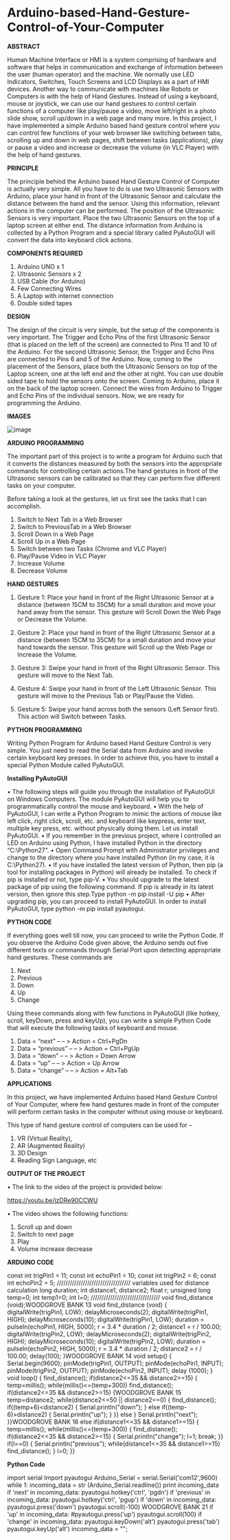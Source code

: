 # Arduino-based-Hand-Gesture-Control-of-Your-Computer

**ABSTRACT**

Human Machine Interface or HMI is a system comprising of hardware and software that helps in communication and exchange of information between the user (human operator) and the 
machine. We normally use LED Indicators, Switches, Touch Screens and LCD Displays as a part of HMI devices. Another way to communicate with machines like Robots or Computers is with the help of Hand Gestures. Instead of using a keyboard, mouse or joystick, we can use our hand gestures to control certain functions of a computer like play/pause a video, move left/right in a photo slide show, scroll up/down in a web page and many more. In this project, I have implemented a simple Arduino based hand gesture control where you 
can control few functions of your web browser like switching between tabs, scrolling up and down in web pages, shift between tasks (applications), play or pause a video and increase or decrease the volume (in VLC Player) with the help of hand gestures.

**PRINCIPLE**

The principle behind the Arduino based Hand Gesture Control of Computer is actually very simple. All you have to do is use two Ultrasonic Sensors with Arduino, place your hand in front of the Ultrasonic Sensor and calculate the distance between the hand and the sensor. Using this information, relevant actions in the computer can be performed. The position of the Ultrasonic Sensors is very important. Place the two Ultrasonic Sensors on the top of a laptop screen at either end. The distance information from Arduino is collected by a Python Program and a special library called PyAutoGUI will convert the data into keyboard click actions.

**COMPONENTS REQUIRED**

1. Arduino UNO x 1 
2. Ultrasonic Sensors x 2 
3. USB Cable (for Arduino)
4. Few Connecting Wires 
5. A Laptop with internet connection
6. Double sided tapes
 
**DESIGN**

The design of the circuit is very simple, but the setup of the components is very important. The Trigger and Echo Pins of the first Ultrasonic Sensor (that is placed on the 
left of the screen) are connected to Pins 11 and 10 of the Arduino. For the second Ultrasonic Sensor, the Trigger and Echo Pins are connected to Pins 6 and 5 of the Arduino.
Now, coming to the placement of the Sensors, place both the Ultrasonic Sensors on top of the Laptop screen, one at the left end and the other at right. You can use double sided tape to hold the sensors onto the screen. Coming to Arduino, place it on the back of the laptop screen. Connect the wires from Arduino to Trigger and Echo Pins of the individual sensors. Now, we are ready for programming the Arduino. 

**IMAGES**

![image](https://user-images.githubusercontent.com/87383888/125502918-2a1edf1f-d9c4-4727-a68c-8e34055dc31f.png)

**ARDUINO PROGRAMMING**

The important part of this project is to write a program for Arduino such that it converts the distances measured by both the sensors into the appropriate 
commands for controlling certain actions.The hand gestures in front of the Ultrasonic sensors can be calibrated so that they can perform five different tasks on your computer. 

Before taking a look at the gestures, let us first see the tasks that I can accomplish.

1. Switch to Next Tab in a Web Browser
2. Switch to PreviousTab in a Web Browser
3. Scroll Down in a Web Page
4. Scroll Up in a Web Page
5. Switch between two Tasks (Chrome and VLC Player)
6. Play/Pause Video in VLC Player
7. Increase Volume
8. Decrease Volume

**HAND GESTURES**

1. Gesture 1: Place your hand in front of the Right Ultrasonic Sensor at a distance (between 15CM to 35CM) for a small duration and move your hand away from the sensor. This gesture will Scroll Down the Web Page or Decrease the Volume.

2. Gesture 2: Place your hand in front of the Right Ultrasonic Sensor at a distance (between 15CM to 35CM) for a small duration and move your hand towards the sensor. This gesture will Scroll up the Web Page or Increase the Volume.

3. Gesture 3: Swipe your hand in front of the Right Ultrasonic Sensor. This gesture will move to the Next Tab.

4. Gesture 4: Swipe your hand in front of the Left Ultrasonic Sensor. This gesture will move to the Previous Tab or Play/Pause the Video.

5. Gesture 5: Swipe your hand across both the sensors (Left Sensor first). This action will Switch 
between Tasks.

**PYTHON PROGRAMMING**

Writing Python Program for Arduino based Hand Gesture Control is very simple. You just need to read the Serial data from Arduino and invoke certain keyboard key presses. In order to achieve this, you have to install a special Python Module called PyAutoGUI.

**Installing PyAutoGUI**

• The following steps will guide you through the installation of PyAutoGUI on Windows Computers. The module PyAutoGUI will help you to programmatically control the mouse and keyboard.
• With the help of PyAutoGUI, I can write a Python Program to mimic the actions of mouse like left click, right click, scroll, etc. and keyboard like keypress, enter text, multiple key press, etc. without physically doing them. Let us install PyAutoGUI.
• If you remember in the previous project, where I controlled an LED on Arduino using Python, I have installed Python in the directory “C:\Python27”. 
• Open Command Prompt with Administrator privileges and change to the directory where you have installed Python (in my case, it is C:\Python27). 
• If you have installed the latest version of Python, then pip (a tool for installing packages in Python) will already be installed. To check if pip is installed or not, type   pip-V.
• You should upgrade to the latest package of pip using the following command. If pip is already in its latest version, then ignore this step.Type python -m pip install -U pip
• After upgrading pip, you can proceed to install PyAutoGUI. In order to install PyAutoGUI, type python -m pip install pyautogui.

**PYTHON CODE**

If everything goes well till now, you can proceed to write the Python Code. If you observe the Arduino Code given above, the Arduino sends out five different texts or commands through Serial Port upon detecting appropriate hand gestures. These commands are
1. Next
2. Previous
3. Down
4. Up
5. Change

Using these commands along with few functions in PyAutoGUI (like hotkey, scroll, keyDown, press and keyUp), you can write a simple Python Code that will execute the following tasks of keyboard and mouse.
1. Data = “next” – – > Action = Ctrl+PgDn
2. Data = “previous” – – > Action = Ctrl+PgUp
3. Data = “down” – – > Action = Down Arrow
4. Data = “up” – – > Action = Up Arrow
5. Data = “change” – – > Action = Alt+Tab

**APPLICATIONS**

In this project, we have implemented Arduino based Hand Gesture Control of Your Computer, where few hand gestures made in front of the computer will perform certain tasks in the computer without using mouse or keyboard. 

This type of hand gesture control of computers can be used for –
1. VR (Virtual Reality),
2. AR (Augmented Reality)
3. 3D Design
4. Reading Sign Language, etc

**OUTPUT OF THE PROJECT**

• The link to the video of the project is provided below:

https://youtu.be/jzDRe90CCWU

• The video shows the following functions:
1. Scroll up and down
2. Switch to next page 
3. Play 
4. Volume increase decrease


**ARDUINO CODE**

const int trigPin1 = 11;
const int echoPin1 = 10; 
const int trigPin2 = 6; 
const int echoPin2 = 5; 
////////////////////////////////// variables used for distance calculation long duration; 
int distance1, distance2; 
float r;
unsigned long temp=0; int temp1=0;
int l=0;
////////////////////////////////
void find_distance (void);WOODGROVE
BANK 13
void find_distance (void) 
{ 
digitalWrite(trigPin1, LOW); 
delayMicroseconds(2); 
digitalWrite(trigPin1, HIGH); 
delayMicroseconds(10); 
digitalWrite(trigPin1, LOW); 
duration = pulseIn(echoPin1, HIGH, 5000);
r = 3.4 * duration / 2; 
distance1 = r / 100.00;
digitalWrite(trigPin2, LOW);
delayMicroseconds(2); 
digitalWrite(trigPin2, HIGH);
delayMicroseconds(10); 
digitalWrite(trigPin2, LOW);
duration = pulseIn(echoPin2, HIGH, 5000);
r = 3.4 * duration / 2; 
distance2 = r / 100.00; 
delay(100); }WOODGROVE
BANK 14
void setup() 
{ 
Serial.begin(9600); 
pinMode(trigPin1, OUTPUT);
pinMode(echoPin1, INPUT);
pinMode(trigPin2, OUTPUT); 
pinMode(echoPin2, INPUT); 
delay (1000); }
void loop()
{ 
find_distance();
if(distance2<=35 && distance2>=15) {
temp=millis();
while(millis()<=(temp+300)) 
find_distance();
if(distance2<=35 && distance2>=15) {WOODGROVE
BANK 15
temp=distance2;
while(distance2<=50 || distance2==0) {
find_distance();
if((temp+6)<distance2) {
Serial.println("down"); }
else if((temp-6)>distance2)
{ Serial.println("up");
} }}
else }
Serial.println("next"); }}WOODGROVE
BANK 16
else if(distance1<=35 && distance1>=15) {
temp=millis();
while(millis()<=(temp+300)) {
find_distance();
if(distance2<=35 && distance2>=15) {
Serial.println("change"); 
l=1;
break; }}
if(l==0) 
{ Serial.println("previous");
while(distance1<=35 && distance1>=15)
find_distance(); }
l=0; }}

**Python Code**

import serial 
Import pyautogui 
Arduino_Serial = serial.Serial('com12',9600) 
while 1:
incoming_data = str (Arduino_Serial.readline()) 
print incoming_data 
if 'next' in incoming_data: 
pyautogui.hotkey('ctrl', 'pgdn')
if 'previous' in incoming_data: 
pyautogui.hotkey('ctrl', 'pgup') 
if 'down' in incoming_data: 
pyautogui.press('down') 
pyautogui.scroll(-100) WOODGROVE
BANK 21
if 'up' in incoming_data:
#pyautogui.press('up') 
pyautogui.scroll(100) 
if 'change' in incoming_data: 
pyautogui.keyDown('alt')
pyautogui.press('tab') 
pyautogui.keyUp('alt') 
incoming_data = "";
